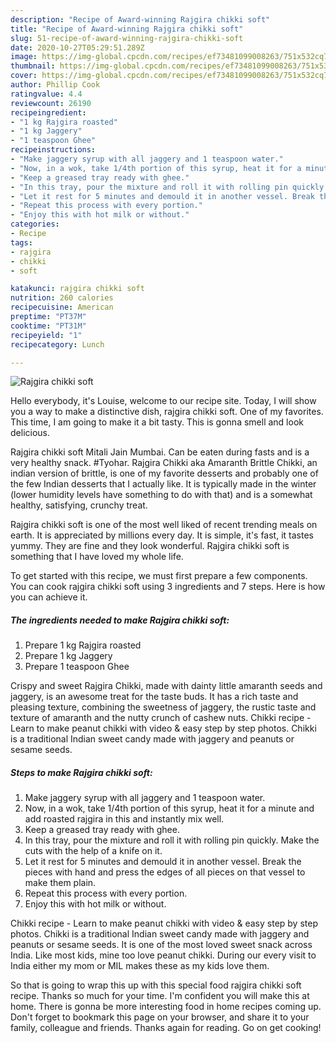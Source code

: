 ```yaml
---
description: "Recipe of Award-winning Rajgira chikki soft"
title: "Recipe of Award-winning Rajgira chikki soft"
slug: 51-recipe-of-award-winning-rajgira-chikki-soft
date: 2020-10-27T05:29:51.289Z
image: https://img-global.cpcdn.com/recipes/ef73481099008263/751x532cq70/rajgira-chikki-soft-recipe-main-photo.jpg
thumbnail: https://img-global.cpcdn.com/recipes/ef73481099008263/751x532cq70/rajgira-chikki-soft-recipe-main-photo.jpg
cover: https://img-global.cpcdn.com/recipes/ef73481099008263/751x532cq70/rajgira-chikki-soft-recipe-main-photo.jpg
author: Phillip Cook
ratingvalue: 4.4
reviewcount: 26190
recipeingredient:
- "1 kg Rajgira roasted"
- "1 kg Jaggery"
- "1 teaspoon Ghee"
recipeinstructions:
- "Make jaggery syrup with all jaggery and 1 teaspoon water."
- "Now, in a wok, take 1/4th portion of this syrup, heat it for a minute and add roasted rajgira in this and instantly mix well."
- "Keep a greased tray ready with ghee."
- "In this tray, pour the mixture and roll it with rolling pin quickly. Make the cuts with the help of a knife on it."
- "Let it rest for 5 minutes and demould it in another vessel. Break the pieces with hand and press the edges of all pieces on that vessel to make them plain."
- "Repeat this process with every portion."
- "Enjoy this with hot milk or without."
categories:
- Recipe
tags:
- rajgira
- chikki
- soft

katakunci: rajgira chikki soft 
nutrition: 260 calories
recipecuisine: American
preptime: "PT37M"
cooktime: "PT31M"
recipeyield: "1"
recipecategory: Lunch

---
```



![Rajgira chikki soft](https://img-global.cpcdn.com/recipes/ef73481099008263/751x532cq70/rajgira-chikki-soft-recipe-main-photo.jpg)

Hello everybody, it's Louise, welcome to our recipe site. Today, I will show you a way to make a distinctive dish, rajgira chikki soft. One of my favorites. This time, I am going to make it a bit tasty. This is gonna smell and look delicious.

Rajgira chikki soft Mitali Jain Mumbai. Can be eaten during fasts and is a very healthy snack. #Tyohar. Rajgira Chikki aka Amaranth Brittle Chikki, an indian version of brittle, is one of my favorite desserts and probably one of the few Indian desserts that I actually like. It is typically made in the winter (lower humidity levels have something to do with that) and is a somewhat healthy, satisfying, crunchy treat.

Rajgira chikki soft is one of the most well liked of recent trending meals on earth. It is appreciated by millions every day. It is simple, it's fast, it tastes yummy. They are fine and they look wonderful. Rajgira chikki soft is something that I have loved my whole life.


To get started with this recipe, we must first prepare a few components. You can cook rajgira chikki soft using 3 ingredients and 7 steps. Here is how you can achieve it.

<!--inarticleads1-->

##### The ingredients needed to make Rajgira chikki soft:

1. Prepare 1 kg Rajgira roasted
1. Prepare 1 kg Jaggery
1. Prepare 1 teaspoon Ghee


Crispy and sweet Rajgira Chikki, made with dainty little amaranth seeds and jaggery, is an awesome treat for the taste buds. It has a rich taste and pleasing texture, combining the sweetness of jaggery, the rustic taste and texture of amaranth and the nutty crunch of cashew nuts. Chikki recipe - Learn to make peanut chikki with video &amp; easy step by step photos. Chikki is a traditional Indian sweet candy made with jaggery and peanuts or sesame seeds. 

<!--inarticleads2-->

##### Steps to make Rajgira chikki soft:

1. Make jaggery syrup with all jaggery and 1 teaspoon water.
1. Now, in a wok, take 1/4th portion of this syrup, heat it for a minute and add roasted rajgira in this and instantly mix well.
1. Keep a greased tray ready with ghee.
1. In this tray, pour the mixture and roll it with rolling pin quickly. Make the cuts with the help of a knife on it.
1. Let it rest for 5 minutes and demould it in another vessel. Break the pieces with hand and press the edges of all pieces on that vessel to make them plain.
1. Repeat this process with every portion.
1. Enjoy this with hot milk or without.


Chikki recipe - Learn to make peanut chikki with video &amp; easy step by step photos. Chikki is a traditional Indian sweet candy made with jaggery and peanuts or sesame seeds. It is one of the most loved sweet snack across India. Like most kids, mine too love peanut chikki. During our every visit to India either my mom or MIL makes these as my kids love them. 

So that is going to wrap this up with this special food rajgira chikki soft recipe. Thanks so much for your time. I'm confident you will make this at home. There is gonna be more interesting food in home recipes coming up. Don't forget to bookmark this page on your browser, and share it to your family, colleague and friends. Thanks again for reading. Go on get cooking!
